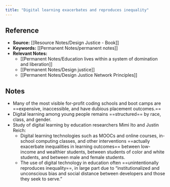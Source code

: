 ```yaml
---
title: "Digital learning exacerbates and reproduces inequality"
---
```

## Reference
- **Source:** [[Resource Notes/Design Justice - Book]]
- **Keywords:** [[Permanent Notes/permanent notes]]
- **Relevant Notes:** 
	- [[Permanent Notes/Education lives within a system of domination and liberation]]
	- [[Permanent Notes/Design justice]]
	- [[Permanent Notes/Design Justice Network Principles]]
## Notes
+ Many of the most visible for-profit coding schools and boot camps are ==expensive, inaccessible, and have dubious placement outcomes.==
+ Digital learning among young people remains ==structured== by race, class, and gender.
+ Study of digital learning by education researchers Mimi Ito and Justin Reich:
	+ Digital learning technologies such as MOOCs and online courses, in-school computing classes, and other interventions ==actually exacerbate inequalities in learning outcomes== between low-income and wealthier students, between students of color and white students, and between male and female students.
	+ The use of digital technology in education often ==unintentionally reproduces inequality==, in large part due to “institutionalized and unconscious bias and social distance between developers and those they seek to serve.”